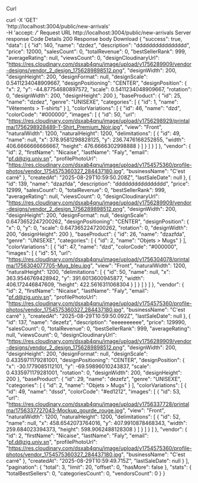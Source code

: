 Curl

curl -X 'GET' \
  'http://localhost:3004/public/new-arrivals' \
  -H 'accept: */*'
Request URL
http://localhost:3004/public/new-arrivals
Server response
Code	Details
200	
Response body
Download
{
  "success": true,
  "data": [
    {
      "id": 140,
      "name": "dzdez",
      "description": "dddddddddddddddd",
      "price": 12000,
      "salesCount": 0,
      "totalRevenue": 0,
      "bestSellerRank": 999,
      "averageRating": null,
      "viewsCount": 0,
      "designCloudinaryUrl": "https://res.cloudinary.com/dsxab4qnu/image/upload/v1756289909/vendor-designs/vendor_2_design_1756289898512.png",
      "designWidth": 200,
      "designHeight": 200,
      "designFormat": null,
      "designScale": 0.5411234048909667,
      "designPositioning": "CENTER",
      "designPosition": {
        "x": 2,
        "y": -44.87754680897572,
        "scale": 0.5411234048909667,
        "rotation": 0,
        "designWidth": 200,
        "designHeight": 200
      },
      "baseProduct": {
        "id": 25,
        "name": "dzdez",
        "genre": "UNISEXE",
        "categories": [
          {
            "id": 1,
            "name": "Vêtements > T-shirts"
          }
        ],
        "colorVariations": [
          {
            "id": 46,
            "name": "dzd",
            "colorCode": "#000000",
            "images": [
              {
                "id": 50,
                "url": "https://res.cloudinary.com/dsxab4qnu/image/upload/v1756298929/printalma/1756298928489-T-Shirt_Premium_Noir.jpg",
                "view": "Front",
                "naturalWidth": 1200,
                "naturalHeight": 1200,
                "delimitations": [
                  {
                    "id": 49,
                    "name": null,
                    "x": 378.9581298828125,
                    "y": 236.7476168252855,
                    "width": 406.6666666666667,
                    "height": 476.6666302998888
                  }
                ]
              }
            ]
          }
        ]
      },
      "vendor": {
        "id": 2,
        "firstName": "Nicaise",
        "lastName": "Faly",
        "email": "pf.d@zig.univ.sn",
        "profilePhotoUrl": "https://res.cloudinary.com/dsxab4qnu/image/upload/v1754575360/profile-photos/vendor_1754575360327_284437180.jpg",
        "businessName": "C'est carré"
      },
      "createdAt": "2025-08-29T10:59:50.208Z",
      "lastSaleDate": null
    },
    {
      "id": 139,
      "name": "dzazfda",
      "description": "dddddddddddddddd",
      "price": 12999,
      "salesCount": 0,
      "totalRevenue": 0,
      "bestSellerRank": 999,
      "averageRating": null,
      "viewsCount": 0,
      "designCloudinaryUrl": "https://res.cloudinary.com/dsxab4qnu/image/upload/v1756289909/vendor-designs/vendor_2_design_1756289898512.png",
      "designWidth": 200,
      "designHeight": 200,
      "designFormat": null,
      "designScale": 0.6473652247200262,
      "designPositioning": "CENTER",
      "designPosition": {
        "x": 0,
        "y": 0,
        "scale": 0.6473652247200262,
        "rotation": 0,
        "designWidth": 200,
        "designHeight": 200
      },
      "baseProduct": {
        "id": 26,
        "name": "dzazfda",
        "genre": "UNISEXE",
        "categories": [
          {
            "id": 2,
            "name": "Objets > Mugs"
          }
        ],
        "colorVariations": [
          {
            "id": 47,
            "name": "dzd",
            "colorCode": "#000000",
            "images": [
              {
                "id": 51,
                "url": "https://res.cloudinary.com/dsxab4qnu/image/upload/v1756304078/printalma/1756304077705-Mug_bleu.jpg",
                "view": "Front",
                "naturalWidth": 1200,
                "naturalHeight": 1200,
                "delimitations": [
                  {
                    "id": 50,
                    "name": null,
                    "x": 363.9546769428942,
                    "y": 391.6013600945877,
                    "width": 406.172446847609,
                    "height": 422.5616311068304
                  }
                ]
              }
            ]
          }
        ]
      },
      "vendor": {
        "id": 2,
        "firstName": "Nicaise",
        "lastName": "Faly",
        "email": "pf.d@zig.univ.sn",
        "profilePhotoUrl": "https://res.cloudinary.com/dsxab4qnu/image/upload/v1754575360/profile-photos/vendor_1754575360327_284437180.jpg",
        "businessName": "C'est carré"
      },
      "createdAt": "2025-08-29T10:59:50.092Z",
      "lastSaleDate": null
    },
    {
      "id": 137,
      "name": "dezefz",
      "description": "eeeeeeeeee",
      "price": 129990,
      "salesCount": 0,
      "totalRevenue": 0,
      "bestSellerRank": 999,
      "averageRating": null,
      "viewsCount": 0,
      "designCloudinaryUrl": "https://res.cloudinary.com/dsxab4qnu/image/upload/v1756289909/vendor-designs/vendor_2_design_1756289898512.png",
      "designWidth": 200,
      "designHeight": 200,
      "designFormat": null,
      "designScale": 0.4335971179281001,
      "designPositioning": "CENTER",
      "designPosition": {
        "x": -30.1779085112101,
        "y": -69.59896010243837,
        "scale": 0.4335971179281001,
        "rotation": 0,
        "designWidth": 200,
        "designHeight": 200
      },
      "baseProduct": {
        "id": 29,
        "name": "dezefz",
        "genre": "UNISEXE",
        "categories": [
          {
            "id": 2,
            "name": "Objets > Mugs"
          }
        ],
        "colorVariations": [
          {
            "id": 49,
            "name": "dssd",
            "colorCode": "#ed1212",
            "images": [
              {
                "id": 53,
                "url": "https://res.cloudinary.com/dsxab4qnu/image/upload/v1756337728/printalma/1756337727043-Mockup_gourde_rouge.jpg",
                "view": "Front",
                "naturalWidth": 1200,
                "naturalHeight": 1200,
                "delimitations": [
                  {
                    "id": 52,
                    "name": null,
                    "x": 458.6542073764016,
                    "y": 407.9910878468343,
                    "width": 259.684023394373,
                    "height": 598.9062488128308
                  }
                ]
              }
            ]
          }
        ]
      },
      "vendor": {
        "id": 2,
        "firstName": "Nicaise",
        "lastName": "Faly",
        "email": "pf.d@zig.univ.sn",
        "profilePhotoUrl": "https://res.cloudinary.com/dsxab4qnu/image/upload/v1754575360/profile-photos/vendor_1754575360327_284437180.jpg",
        "businessName": "C'est carré"
      },
      "createdAt": "2025-08-29T10:59:49.715Z",
      "lastSaleDate": null
    }
  ],
  "pagination": {
    "total": 3,
    "limit": 20,
    "offset": 0,
    "hasMore": false
  },
  "stats": {
    "totalBestSellers": 0,
    "categoriesCount": 0,
    "vendorsCount": 0
  }
}